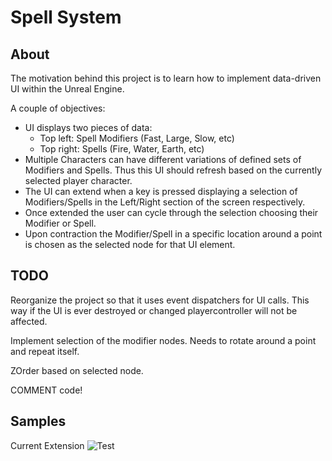 # Spell System
## About
The motivation behind this project is to learn how to implement data-driven UI within the Unreal Engine.

A couple of objectives:

* UI displays two pieces of data:
    * Top left: Spell Modifiers (Fast, Large, Slow, etc)
    * Top right: Spells (Fire, Water, Earth, etc)
* Multiple Characters can have different variations of defined sets of Modifiers and Spells. Thus this UI should refresh based on the currently selected player character.
* The UI can extend when a key is pressed displaying a selection of Modifiers/Spells in the Left/Right section of the screen respectively.
* Once extended the user can cycle through the selection choosing their Modifier or Spell.
* Upon contraction the Modifier/Spell in a specific location around a point is chosen as the selected node for that UI element.

## TODO
Reorganize the project so that it uses event dispatchers for UI calls. This way if the UI is ever destroyed or changed playercontroller will not be affected. 

Implement selection of the modifier nodes. Needs to rotate around a point and repeat itself.

ZOrder based on selected node.

COMMENT code!

## Samples

Current Extension
![Test](./Markdown/LeftExtension.gif)